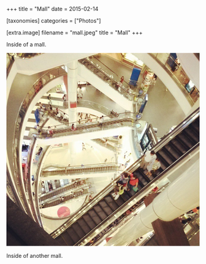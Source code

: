 +++
title = "Mall"
date = 2015-02-14

[taxonomies]
categories = ["Photos"]

[extra.image]
filename = "mall.jpeg"
title = "Mall"
+++

Inside of a mall.

<!-- more -->

![Another Mall](another-mall.jpeg)

Inside of another mall.

